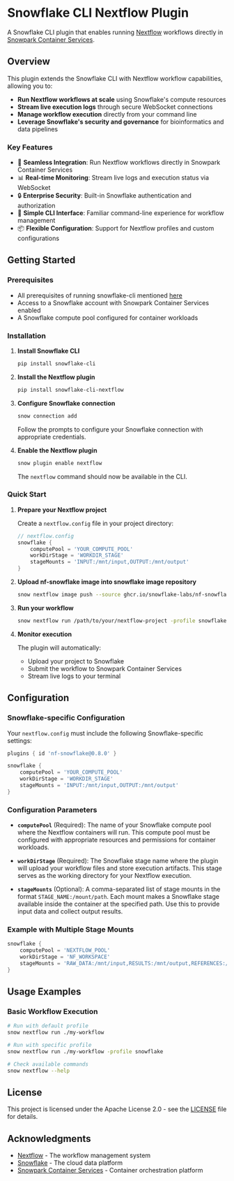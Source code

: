 # Snowflake CLI Nextflow Plugin

A Snowflake CLI plugin that enables running [Nextflow](https://www.nextflow.io/) workflows directly in [Snowpark Container Services](https://docs.snowflake.com/en/developer-guide/snowpark-container-services/overview).

## Overview

This plugin extends the Snowflake CLI with Nextflow workflow capabilities, allowing you to:

- **Run Nextflow workflows at scale** using Snowflake's compute resources
- **Stream live execution logs** through secure WebSocket connections
- **Manage workflow execution** directly from your command line
- **Leverage Snowflake's security and governance** for bioinformatics and data pipelines

### Key Features

- 🚀 **Seamless Integration**: Run Nextflow workflows directly in Snowpark Container Services
- 📊 **Real-time Monitoring**: Stream live logs and execution status via WebSocket
- 🔒 **Enterprise Security**: Built-in Snowflake authentication and authorization
- 🎯 **Simple CLI Interface**: Familiar command-line experience for workflow management
- 📦 **Flexible Configuration**: Support for Nextflow profiles and custom configurations

## Getting Started

### Prerequisites

- All prerequisites of running snowflake-cli mentioned [here](https://docs.snowflake.com/en/developer-guide/snowflake-cli/installation/installation#requirements)
- Access to a Snowflake account with Snowpark Container Services enabled
- A Snowflake compute pool configured for container workloads

### Installation

1. **Install Snowflake CLI**
   ```bash
   pip install snowflake-cli
   ```

2. **Install the Nextflow plugin**
   ```bash
   pip install snowflake-cli-nextflow
   ```

3. **Configure Snowflake connection**
   ```bash
   snow connection add
   ```
   Follow the prompts to configure your Snowflake connection with appropriate credentials.

4. **Enable the Nextflow plugin**
   ```bash
   snow plugin enable nextflow
   ```
   The `nextflow` command should now be available in the CLI.

### Quick Start

1. **Prepare your Nextflow project**
   
   Create a `nextflow.config` file in your project directory:
   ```groovy
   // nextflow.config
   snowflake {
       computePool = 'YOUR_COMPUTE_POOL'
       workDirStage = 'WORKDIR_STAGE'
       stageMounts = 'INPUT:/mnt/input,OUTPUT:/mnt/output'
   }
   ```

2. **Upload nf-snowflake image into snowflake image repository**
  
   ```bash
   snow nextflow image push --source ghcr.io/snowflake-labs/nf-snowflake:0.7.1 --target nf_repo --update-config
   ```

3. **Run your workflow**
   ```bash
   snow nextflow run /path/to/your/nextflow-project -profile snowflake
   ```

4. **Monitor execution**
   
   The plugin will automatically:
   - Upload your project to Snowflake
   - Submit the workflow to Snowpark Container Services
   - Stream live logs to your terminal

## Configuration

### Snowflake-specific Configuration

Your `nextflow.config` must include the following Snowflake-specific settings:

```groovy
plugins { id 'nf-snowflake@0.8.0' }

snowflake {
    computePool = 'YOUR_COMPUTE_POOL'
    workDirStage = 'WORKDIR_STAGE'
    stageMounts = 'INPUT:/mnt/input,OUTPUT:/mnt/output'
}
```

### Configuration Parameters

- **`computePool`** (Required): The name of your Snowflake compute pool where the Nextflow containers will run. This compute pool must be configured with appropriate resources and permissions for container workloads.

- **`workDirStage`** (Required): The Snowflake stage name where the plugin will upload your workflow files and store execution artifacts. This stage serves as the working directory for your Nextflow execution.

- **`stageMounts`** (Optional): A comma-separated list of stage mounts in the format `STAGE_NAME:/mount/path`. Each mount makes a Snowflake stage available inside the container at the specified path. Use this to provide input data and collect output results.

### Example with Multiple Stage Mounts

```groovy
snowflake {
    computePool = 'NEXTFLOW_POOL'
    workDirStage = 'NF_WORKSPACE'
    stageMounts = 'RAW_DATA:/mnt/input,RESULTS:/mnt/output,REFERENCES:/mnt/ref'
}
```

## Usage Examples

### Basic Workflow Execution

```bash
# Run with default profile
snow nextflow run ./my-workflow

# Run with specific profile
snow nextflow run ./my-workflow -profile snowflake

# Check available commands
snow nextflow --help
```

## License

This project is licensed under the Apache License 2.0 - see the [LICENSE](LICENSE) file for details.

## Acknowledgments

- [Nextflow](https://www.nextflow.io/) - The workflow management system
- [Snowflake](https://www.snowflake.com/) - The cloud data platform
- [Snowpark Container Services](https://docs.snowflake.com/en/developer-guide/snowpark-container-services/overview) - Container orchestration platform
